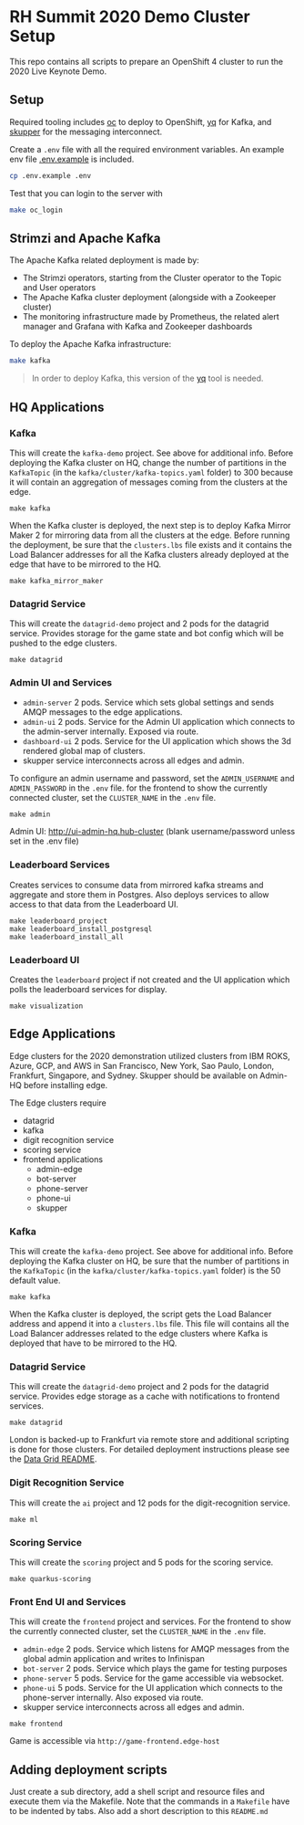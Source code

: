 # RH Summit 2020 Demo Cluster Setup

This repo contains all scripts to prepare an OpenShift 4 cluster to run the 2020 Live Keynote Demo.

## Setup

Required tooling includes [oc](https://mirror.openshift.com/pub/openshift-v4/clients/ocp/latest/) to deploy to OpenShift, [yq](https://github.com/mikefarah/yq) for Kafka, and [skupper](https://github.com/skupperproject/skupper-cli/releases/download/0.1.0/) for the messaging interconnect.

Create a `.env` file with all the required environment variables. An example env file [.env.example](.env.example) is included.

```bash
cp .env.example .env
```

Test that you can login to the server with

```bash
make oc_login
```

## Strimzi and Apache Kafka

The Apache Kafka related deployment is made by:

* The Strimzi operators, starting from the Cluster operator to the Topic and User operators
* The Apache Kafka cluster deployment (alongside with a Zookeeper cluster)
* The monitoring infrastructure made by Prometheus, the related alert manager and Grafana with Kafka and Zookeeper dashboards

To deploy the Apache Kafka infrastructure:

```bash
make kafka
```

> In order to deploy Kafka, this version of the [yq](https://github.com/mikefarah/yq) tool is needed.


## HQ Applications

### Kafka
This will create the `kafka-demo` project.  See above for additional info.
Before deploying the Kafka cluster on HQ, change the number of partitions in the `KafkaTopic` (in the `kafka/cluster/kafka-topics.yaml` folder) to 300 because it will contain an aggregation of messages coming from the clusters at the edge.

```
make kafka
```

When the Kafka cluster is deployed, the next step is to deploy Kafka Mirror Maker 2 for mirroring data from all the clusters at the edge.
Before running the deployment, be sure that the `clusters.lbs` file exists and it contains the Load Balancer addresses for all the Kafka clusters already deployed at the edge that have to be mirrored to the HQ.

```
make kafka_mirror_maker
```

### Datagrid Service
This will create the `datagrid-demo` project and 2 pods for the datagrid service.  Provides storage for the game state and bot config which will be pushed to the edge clusters.
```
make datagrid
```

### Admin UI and Services
* `admin-server` 2 pods.  Service which sets global settings and sends AMQP messages to the edge applications.
* `admin-ui` 2 pods. Service for the Admin UI application which connects to the admin-server internally.  Exposed via route.
* `dashboard-ui` 2 pods. Service for the UI application which shows the 3d rendered global map of clusters.
* skupper service interconnects across all edges and admin.
 
To configure an admin username and password, set the `ADMIN_USERNAME` and `ADMIN_PASSWORD` in the `.env` file.
for the frontend to show the currently connected cluster, set the `CLUSTER_NAME` in the `.env` file.
```
make admin
```
Admin UI: http://ui-admin-hq.hub-cluster (blank username/password unless set in the .env file)
 
### Leaderboard Services
Creates services to consume data from mirrored kafka streams and aggregate and store them in Postgres.  Also deploys services to allow access to that data from the Leaderboard UI.
```
make leaderboard_project
make leaderboard_install_postgresql
make leaderboard_install_all
```

### Leaderboard UI
Creates the `leaderboard` project if not created and the UI application which polls the leaderboard services for display.
```
make visualization
```

 
## Edge Applications
Edge clusters for the 2020 demonstration utilized clusters from IBM ROKS, Azure, GCP, and AWS in San Francisco, New York, Sao Paulo, London, Frankfurt, Singapore, and Sydney.  Skupper should be available on Admin-HQ before installing edge.
 
The Edge clusters require
* datagrid
* kafka
* digit recognition service
* scoring service
* frontend applications
    * admin-edge
    * bot-server
    * phone-server
    * phone-ui
    * skupper
    
### Kafka 
This will create the `kafka-demo` project.  See above for additional info.
Before deploying the Kafka cluster on HQ, be sure that the number of partitions in the `KafkaTopic` (in the `kafka/cluster/kafka-topics.yaml` folder) is the 50 default value.

```
make kafka
```

When the Kafka cluster is deployed, the script gets the Load Balancer address and append it into a `clusters.lbs` file.
This file will contains all the Load Balancer addresses related to the edge clusters where Kafka is deployed that have to be mirrored to the HQ.

### Datagrid Service
This will create the `datagrid-demo` project and 2 pods for the datagrid service.  Provides edge storage as a cache with notifications to frontend services.
```
make datagrid
```
London is backed-up to Frankfurt via remote store and additional scripting is done for those clusters. For detailed
deployment instructions please see the [Data Grid README](datagrid/README.md).

### Digit Recognition Service
This will create the `ai` project and 12 pods for the digit-recognition service.
```
make ml
```

### Scoring Service
This will create the `scoring` project and 5 pods for the scoring service.
```
make quarkus-scoring
```

### Front End UI and Services
This will create the `frontend` project and services.  For the frontend to show the currently connected cluster, set the `CLUSTER_NAME` in the `.env` file.
* `admin-edge` 2 pods.  Service which listens for AMQP messages from the global admin application and writes to Infinispan
* `bot-server` 2 pods.  Service which plays the game for testing purposes
* `phone-server` 5 pods.  Service for the game accessible via websocket.
* `phone-ui` 5 pods. Service for the UI application which connects to the phone-server internally.  Also exposed via route.
* skupper service interconnects across all edges and admin.
     
```
make frontend
```
Game is accessible via `http://game-frontend.edge-host` 
 
 
## Adding deployment scripts

Just create a sub directory, add a shell script and resource files and execute them via the Makefile.
Note that the commands in a `Makefile` have to be indented by tabs.
Also add a short description to this `README.md`

